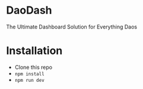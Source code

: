 # DaoDash
The Ultimate Dashboard Solution for Everything Daos

# Installation

- Clone this repo
- `npm install`
- `npm run dev`
